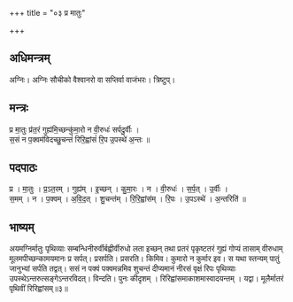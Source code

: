 +++
title = "०३ प्र मातुः"

+++
## अधिमन्त्रम्
अग्निः। अग्निः सौचीको वैश्वानरो वा सप्तिर्वा वाजंभरः। त्रिष्टुप्।

## मन्त्रः
प्र मा॒तुः प्र॑त॒रं गुह्य॑मि॒च्छन्कु॑मा॒रो न वी॒रुधः॑ सर्पदु॒र्वीः ।  
स॒सं न प॒क्वम॑विदच्छु॒चन्तं॑ रिरि॒ह्वांसं॑ रि॒प उ॒पस्थे॑ अ॒न्तः ॥

## पदपाठः
प्र । मा॒तुः । प्र॒ऽत॒रम् । गुह्य॑म् । इ॒च्छन् । कु॒मा॒रः । न । वी॒रुधः॑ । स॒र्प॒त् । उ॒र्वीः ।  
स॒मम् । न । प॒क्वम् । अ॒वि॒द॒त् । शु॒चन्त॑म् । रि॒रि॒ह्वांस॑म् । रि॒पः । उ॒पऽस्थे॑ । अ॒न्तरिति॑ ॥

## भाष्यम्
अयमग्निर्मातुः पृथिव्याः सम्बन्धिनीरुर्वीर्बह्वीर्वीरुधो लता इच्छन् तथा प्रतरं पृकृष्टतरं गुह्यं गोप्यं तासाम् वीरुधाम् मूलमपीच्छन्कामयमानः प्र सर्पत्। प्रसर्पति। प्रसरति। किमिव। कुमारो न कुर्मार इव। स यथा स्तन्यम् पातुं जानुभ्यां सर्पति तद्वत्। ससं न पक्वं पक्वमन्नमिव शुचन्तं दीप्यमानं नीरसं वृक्षं रिपः पृथिव्याः उपस्थेऽन्तरुत्सङ्गेऽन्तरविदत्। विन्दति। पुनः कीदृशम् । रिरिह्वांसमाकाशमास्वादयन्तम् । यद्वा। मूलैर्मातरं पृथिवीं रिरिह्वांसम्॥३॥